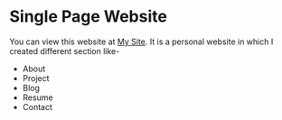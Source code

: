 # Single Page Website
 You can view this website at [My Site](https://github.com/VGandhi27/vgandhi27.github.io).
 It is a personal website in which I created different section like- 
* About
* Project
* Blog
* Resume
* Contact
